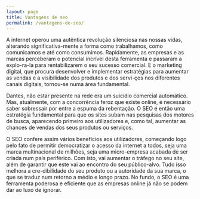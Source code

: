 ```yaml
---
layout: page
title: Vantagens de seo
permalink: /vantagens-de-seo/
---
```


A internet operou uma autêntica revolução silenciosa nas nossas vidas, alterando significativa-mente a forma como trabalhamos, como comunicamos e até como consumimos. Rapidamente, as empresas e as marcas perceberam o potencial incrível desta ferramenta e passaram a explo-ra-la para rentabilizarem o seu sucesso comercial. E o marketing digital, que procura desenvolver e implementar estratégias para aumentar as vendas e a visibilidade dos produtos e dos servi-ços nos diferentes canais digitais, tornou-se numa área fundamental.

Dantes, não estar presente na rede era um suicídio comercial automático. Mas, atualmente, com a concorrência feroz que existe online, é necessário saber sobressair por entre a espuma da rebentação. O SEO é então uma estratégia fundamental para que os sites subam nas pesquisas dos motores de busca, aparecendo primeiro aos utilizadores e, como tal, aumentar as chances de vendas dos seus produtos ou serviços.

O SEO confere assim vários benefícios aos utilizadores, começando logo pelo fato de permitir democratizar o acesso da internet a todos, seja uma marca multinacional de milhões, seja uma micro-empresa acabada de ser criada num país periférico. Com isto, vai aumentar o tráfego no seu site, além de garantir que este vai ao encontro do seu público-alvo. Tudo isso melhora a cre-dibilidade do seu produto ou a autoridade da sua marca, o que se traduz num retorno a médio e longo prazo. No fundo, o SEO é uma ferramenta poderosa e eficiente que as empresas online já não se podem dar ao luxo de ignorar.

